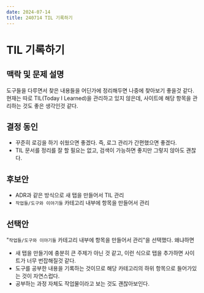 ```yaml
---
date: 2024-07-14
title: 240714 TIL 기록하기
---
```


# TIL 기록하기

## 맥락 및 문제 설명

도구들을 다루면서 찾은 내용들을 어딘가에 정리해두면 나중에 찾아보기 좋을것 같다. 현재는 따로 TIL(Today I Learned)을 관리하고 있지 않은데, 사이트에 해당 항목을 관리하는 것도 좋은 생각인것 같다.

## 결정 동인

* 꾸준히 로깅을 하기 쉬웠으면 좋겠다. 즉, 로그 관리가 간편했으면 좋겠다.
* TIL 문서를 정리를 잘 할 필요는 없고, 검색이 가능하면 좋지만 그렇지 않아도 괜찮다.

## 후보안

* ADR과 같은 방식으로 새 탭을 만들어서 TIL 관리
* `작업들/도구와 이야기들` 카테고리 내부에 항목을 만들어서 관리


## 선택안

"`작업들/도구와 이야기들` 카테고리 내부에 항목을 만들어서 관리"을 선택했다. 왜냐하면

* 새 탭을 만들기에 충분히 큰 주제가 아닌 것 같고, 이런 식으로 탭을 추가하면 사이트가 너무 번잡해질것 같다.
* 도구를 공부한 내용을 기록하는 것이므로 해당 카테고리의 하위 항목으로 들어가있는 것이 자연스럽다.
* 공부하는 과정 자체도 작업물이라고 보는 것도 괜찮아보인다.